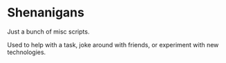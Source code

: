 # Shenanigans

Just a bunch of misc scripts.

Used to help with a task, joke around with friends, or experiment with new technologies.
